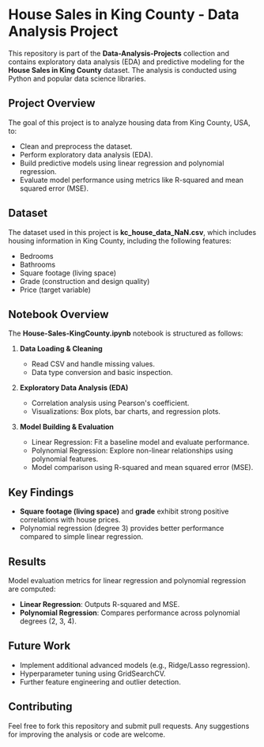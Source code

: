 # House Sales in King County - Data Analysis Project

This repository is part of the **Data-Analysis-Projects** collection and contains exploratory data analysis (EDA) and predictive modeling for the **House Sales in King County** dataset. The analysis is conducted using Python and popular data science libraries.

## Project Overview

The goal of this project is to analyze housing data from King County, USA, to:
- Clean and preprocess the dataset.
- Perform exploratory data analysis (EDA).
- Build predictive models using linear regression and polynomial regression.
- Evaluate model performance using metrics like R-squared and mean squared error (MSE).

## Dataset

The dataset used in this project is **kc_house_data_NaN.csv**, which includes housing information in King County, including the following features:
- Bedrooms
- Bathrooms
- Square footage (living space)
- Grade (construction and design quality)
- Price (target variable)

## Notebook Overview

The **House-Sales-KingCounty.ipynb** notebook is structured as follows:

1. **Data Loading & Cleaning**
   - Read CSV and handle missing values.
   - Data type conversion and basic inspection.

2. **Exploratory Data Analysis (EDA)**
   - Correlation analysis using Pearson's coefficient.
   - Visualizations: Box plots, bar charts, and regression plots.

3. **Model Building & Evaluation**
   - Linear Regression: Fit a baseline model and evaluate performance.
   - Polynomial Regression: Explore non-linear relationships using polynomial features.
   - Model comparison using R-squared and mean squared error (MSE).

## Key Findings

- **Square footage (living space)** and **grade** exhibit strong positive correlations with house prices.
- Polynomial regression (degree 3) provides better performance compared to simple linear regression.


## Results

Model evaluation metrics for linear regression and polynomial regression are computed:

- **Linear Regression**: Outputs R-squared and MSE.
- **Polynomial Regression**: Compares performance across polynomial degrees (2, 3, 4).

## Future Work

- Implement additional advanced models (e.g., Ridge/Lasso regression).
- Hyperparameter tuning using GridSearchCV.
- Further feature engineering and outlier detection.

## Contributing

Feel free to fork this repository and submit pull requests. Any suggestions for improving the analysis or code are welcome.


